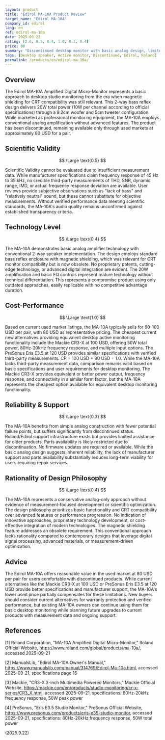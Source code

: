 ```yaml
---
layout: product
title: "Edirol MA-10A Product Review"
target_name: "Edirol MA-10A"
company_id: edirol
lang: en
ref: edirol-ma-10a
date: 2025-09-22
rating: [2.6, 0.5, 0.4, 1.0, 0.3, 0.4]
price: 80
summary: "Discontinued desktop monitor with basic analog design, limited by absence of measurement data but competitive used market pricing."
tags: [Desktop speaker, Active monitor, Discontinued, Edirol, Roland]
permalink: /products/en/edirol-ma-10a/
---
```


## Overview

The Edirol MA-10A Amplified Digital Micro-Monitor represents a basic approach to desktop studio monitoring from the era when magnetic shielding for CRT compatibility was still relevant. This 2-way bass reflex design delivers 20W total power (10W per channel according to official specifications) through a 9.2cm woofer and 5cm tweeter configuration. While marketed as professional monitoring equipment, the MA-10A employs conventional analog amplification without advanced features. The product has been discontinued, remaining available only through used markets at approximately 80 USD for a pair.

## Scientific Validity

$$ \Large \text{0.5} $$

Scientific Validity cannot be evaluated due to insufficient measurement data. While manufacturer specifications claim frequency response of 45 Hz to 35 kHz, no credible third-party measurements of THD, SNR, dynamic range, IMD, or actual frequency response deviation are available. User reviews provide subjective observations such as "lack of bass" and "relatively neutral" sound, but these cannot substitute for objective measurements. Without verified performance data meeting scientific standards, the MA-10A's audio quality remains unconfirmed against established transparency criteria.

## Technology Level

$$ \Large \text{0.4} $$

The MA-10A demonstrates basic analog amplifier technology with conventional 2-way speaker implementation. The design employs standard bass reflex enclosure with magnetic shielding, which was relevant for CRT monitor compatibility but is now obsolete. No proprietary patents, cutting-edge technology, or advanced digital integration are evident. The 20W amplification and basic EQ controls represent mature technology without technical differentiation. This represents a compromise product using only outdated approaches, easily replicable with no competitive advantage duration.

## Cost-Performance

$$ \Large \text{1.0} $$

Based on current used market listings, the MA-10A typically sells for 60-100 USD per pair, with 80 USD as representative pricing. The cheapest current new alternatives providing equivalent desktop active monitoring functionality include the Mackie CR3-X at 100 USD, offering 50W total power, 80Hz-20kHz frequency response, and multiple input options. The PreSonus Eris E3.5 at 120 USD provides similar specifications with verified third-party measurements. CP = 100 USD ÷ 80 USD = 1.0. While the MA-10A lacks third-party measurement data, comparison remains valid based on basic specifications and user requirements for desktop monitoring. The Mackie CR3-X provides equivalent or better power output, frequency response, and connectivity in a similar form factor, but the MA-10A represents the cheapest option available for equivalent desktop monitoring functionality.

## Reliability & Support

$$ \Large \text{0.3} $$

The MA-10A benefits from simple analog construction with fewer potential failure points, but suffers significantly from discontinued status. Roland/Edirol support infrastructure exists but provides limited assistance for older products. Parts availability is likely restricted due to discontinuation. No firmware updates are required or available. While the basic analog design suggests inherent reliability, the lack of manufacturer support and parts availability substantially reduces long-term viability for users requiring repair services.

## Rationality of Design Philosophy

$$ \Large \text{0.4} $$

The MA-10A represents a conservative analog-only approach without evidence of measurement-focused development or scientific optimization. The design philosophy prioritizes basic functionality and CRT compatibility over advanced features or performance progression. No indication of innovative approaches, proprietary technology development, or cost-effective integration of modern technologies. The magnetic shielding feature addresses an obsolete requirement. This conventional approach lacks rationality compared to contemporary designs that leverage digital signal processing, advanced materials, or measurement-driven optimization.

## Advice

The Edirol MA-10A offers reasonable value in the used market at 80 USD per pair for users comfortable with discontinued products. While current alternatives like the Mackie CR3-X at 100 USD or PreSonus Eris E3.5 at 120 USD provide better specifications and manufacturer support, the MA-10A's lower used price partially compensates for these limitations. New buyers should consider current alternatives for warranty protection and verified performance, but existing MA-10A owners can continue using them for basic desktop monitoring while planning future upgrades to current products with measurement data and ongoing support.

## References

[1] Roland Corporation, "MA-10A Amplified Digital Micro-Monitor," Roland Official Website, https://www.roland.com/global/products/ma-10a/, accessed 2025-09-21

[2] ManualsLib, "Edirol MA-10A Owner's Manual," https://www.manualslib.com/manual/314769/Edirol-Ma-10a.html, accessed 2025-09-21, specifications page 16

[3] Mackie, "CR3-X 3-inch Multimedia Powered Monitors," Mackie Official Website, https://mackie.com/en/products/studio-monitoring/cr-x-series/CR3_X.html, accessed 2025-09-21, specifications: 80Hz-20kHz frequency response, 50W peak power

[4] PreSonus, "Eris E3.5 Studio Monitor," PreSonus Official Website, https://www.presonus.com/products/eris-e35-studio-monitor, accessed 2025-09-21, specifications: 80Hz-20kHz frequency response, 50W total power

(2025.9.22)